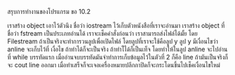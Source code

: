 สรุบการทำงานของโปรแกรม ขอ 10.2

เราสร้าง object เอาไว้ตัวนึง ชื่อว่า iostream ไว้เก็บตัวหนังสือที่เราจะอ่านมา
เราสร้าง object ที่ชื่อว่า fstream เป็นประเภทอ่านได้
เราจะเช็คคำสั่งก่อนว่า เราสามารถส่งไฟล์ได้มั้ย โดย Filestream 
ถ้าเป็นจริงจะทำการวนลูปเพื่อเปิดไฟล์  โดยลูปที่เราจะใช้คือลูป y 
ลูป y มีเงื่อนไขว่า anline จะเก็บไว้ที่ เงื่อไข ถ้าทำได้ก็จะเป็นจริง ถ้าทำไ่ได้ก็เป็นเท็จ
โดยทำให้ในลูป anline จะไปอ่านที่ while บรรทัดแรก เมื่ออ่านจบบรรทัดมันจำทำการเก็บข้อมูลไว้ในตัวที่ 2 ก็คือ line
ถ้ามันเป็นจริงก็จะ cout line ออกมา เมื่อทำเสร็จก็จะเจอเครื่องหมายปลีกกาปิดก็จะกระโดนขึ้นไปเช็คเงื่อนไขใหม่
